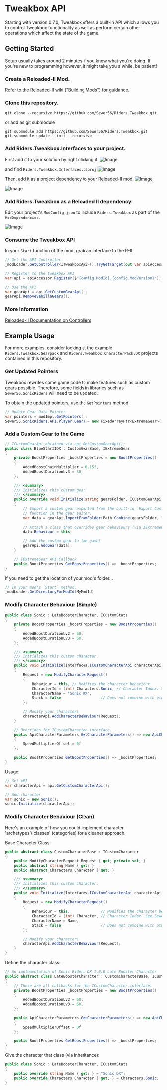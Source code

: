 # Tweakbox API

Starting with version 0.7.0, Tweakbox offers a built-in API which allows you to control Tweakbox functionality as well as perform certain other operations which affect the state of the game.

## Getting Started

Setup usually takes around 2 minutes if you know what you're doing. If you're new to programming however, it might take you a while, be patient!

### Create a Reloaded-II Mod.

[Refer to the Reloaded-II wiki ("Building Mods") for guidance.](https://reloaded-project.github.io/Reloaded-II/DeveloperModGuide/)

### Clone this repository.

```
git clone --recursive https://github.com/Sewer56/Riders.Tweakbox.git
```

or add as git submodule

```
git submodule add https://github.com/Sewer56/Riders.Tweakbox.git
git submodule update --init --recursive
```

### Add Riders.Tweakbox.Interfaces to your project.

First add it to your solution by right clicking it.
![Image](../Images/API_Tutorial_0.png)

and find `Riders.Tweakbox.Interfaces.csproj`
![Image](../Images/API_Tutorial_1.png)

Then, add it as a project dependency to your Reloaded-II mod.
![Image](../Images/API_Tutorial_2.png)

![Image](../Images/API_Tutorial_3.png)

### Add Riders.Tweakbox as a Reloaded II dependency.

Edit your project's `ModConfig.json` to include `Riders.Tweakbox` as part of the `ModDependencies`.

![Image](../Images/API_Tutorial_4.png)

### Consume the Tweakbox API

In your `Start` function of the mod, grab an interface to the R-II.

```csharp
// Get the API Controller
_modLoader.GetController<ITweakboxApi>().TryGetTarget(out var apiAccessor);

// Register to the tweakbox API
var api = apiAccessor.Register($"{config.ModId}.{config.ModVersion}");

// Use the API
var gearApi = api.GetCustomGearApi();
gearApi.RemoveVanillaGears();
```

### More Information

[Reloaded-II Documentation on Controllers](https://reloaded-project.github.io/Reloaded-II/InterModCommunication/)

## Example Usage

For more examples, consider looking at the example `Riders.Tweakbox.Gearpack` and `Riders.Tweakbox.CharacterPack.DX` projects contained in this repository. 

### Get Updated Pointers

Tweakbox rewrites some game code to make features such as custom gears possible. Therefore, some fields in libraries such as `Sewer56.SonicRiders` will need to be updated.

To obtain the updated pointers, use the `GetPointers` method.

```csharp
// Update Gear Data Pointer
var pointers = modImpl.GetPointers();
Sewer56.SonicRiders.API.Player.Gears = new FixedArrayPtr<ExtremeGear>((ulong)pointers.Gears.Address, pointers.Gears.NumItems);
```

### Add a Custom Gear to the Game

```csharp
// ICustomGearApi obtained via api.GetCustomGearApi();
public class BlueStarIIDX : CustomGearBase, IExtremeGear
{
    private BoostProperties _boostProperties = new BoostProperties()
    {
        AddedBoostChainMultiplier = 0.15f,
        AddedBoostDurationLv3 = 30
    };

    /// <summary>
    /// Initializes this custom gear.
    /// </summary>
    public override void Initialize(string gearsFolder, ICustomGearApi gearApi)
    {
        // Import a custom gear exported from the built-in `Export Custom Gear`
        // function in the gear editor.
        var data = gearApi.ImportFromFolder(Path.Combine(gearsFolder, "BlueStarII DX"));
        
        // Attach a class that overrides gear behaviours (via IExtremeGear)
        data.Behaviour = this;

        // Add the custom gear to the game!
        gearApi.AddGear(data);
    }

    // IExtremeGear API Callback
    public BoostProperties GetBoostProperties() => _boostProperties;
}
```

If you need to get the location of your mod's folder...

```csharp
// In your mod's `Start` method.
_modLoader.GetDirectoryForModId(MyModId)
```

### Modify Character Behaviour (Simple)

```csharp
public class Sonic : LateBoosterCharacter, ICustomStats
{
    private BoostProperties _boostProperties = new BoostProperties()
    {
        AddedBoostDurationLv2 = 60,
        AddedBoostDurationLv3 = 60,
    };

    /// <summary>
    /// Initializes this custom character.
    /// </summary>
    public void Initialize(Interfaces.ICustomCharacterApi characterApi)
    {
        Request = new ModifyCharacterRequest()
        {
            Behaviour = this, // Modifies the character behaviour.
            CharacterId = (int) Characters.Sonic, // Character Index. See Sewer56.SonicRiders.Structures.Enums.Characters
            CharacterName = "Sonic DX",
            Stack = false                  // Does not combine with other mods.
        };

        // Modify your character!
        characterApi.AddCharacterBehaviour(Request);
    }

    // Overrides for ICustomCharacter interface.
    public ApiCharacterParameters GetCharacterParameters() => new ApiCharacterParameters()
    {
        SpeedMultiplierOffset = 0f
    };

    public BoostProperties GetBoostProperties() => _boostProperties;
}
```

Usage:
```csharp
// Get API
var characterApi = api.GetCustomCharacterApi();

// Add character
var sonic = new Sonic();
sonic.Initialize(characterApi);
```

### Modify Character Behaviour (Clean)

Here's an example of how you could implement character 'archetypes'/'classes' (categories) for a cleaner approach. 

Base Character Class:
```csharp
public abstract class CustomCharacterBase : ICustomCharacter
{
    public ModifyCharacterRequest Request { get; private set; }
    public abstract string Name { get; }
    public abstract Characters Character { get; }

    /// <summary>
    /// Initializes this custom character.
    /// </summary>
    public void Initialize(Interfaces.ICustomCharacterApi characterApi)
    {
        Request = new ModifyCharacterRequest()
        {
            Behaviour = this,              // Modifies the character behaviour.
            CharacterId = (int) Character, // Character Index. See Sewer56.SonicRiders.Structures.Enums.Characters
            CharacterName = Name,
            Stack = false                  // Does not combine with other mods.
        };

        // Modify your character!
        characterApi.AddCharacterBehaviour(Request);
    }
}
```

Define the character class:
```csharp
// An implementation of Sonic Riders DX 1.0.0 Late Booster Character
public abstract class LateBoosterCharacter : CustomCharacterBase, ICustomCharacter
{
    // These are all callbacks for the ICustomCharacter interface.
    private BoostProperties _boostProperties = new BoostProperties()
    {
        AddedBoostDurationLv2 = 60,
        AddedBoostDurationLv3 = 60,
    };

    public ApiCharacterParameters GetCharacterParameters() => new ApiCharacterParameters()
    {
        SpeedMultiplierOffset = 0f
    };

    public BoostProperties GetBoostProperties() => _boostProperties;
}
```

Give the character that class (via inheritance):
```csharp
public class Sonic : LateBoosterCharacter, ICustomStats
{
    public override string Name { get; } = "Sonic DX";
    public override Characters Character { get; } = Characters.Sonic;
}
```